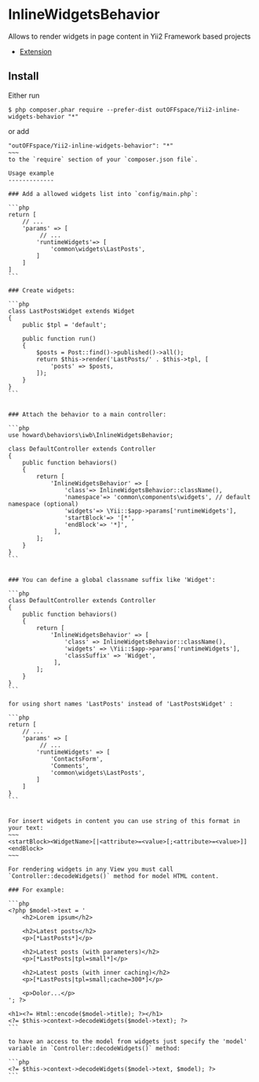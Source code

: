 InlineWidgetsBehavior
==========================
Allows to render widgets in page content in Yii2 Framework based projects

- [Extension](http://www.yiiframework.com/extension/inline-widget-behavior)

Install
------------

Either run
~~~
$ php composer.phar require --prefer-dist outOFFspace/Yii2-inline-widgets-behavior "*"
~~~
or add
~~~~
"outOFFspace/Yii2-inline-widgets-behavior": "*"
~~~
to the `require` section of your `composer.json file`.

Usage example
-------------

### Add a allowed widgets list into `config/main.php`:

```php
return [
    // ...
    'params' => [
         // ...
        'runtimeWidgets'=> [
            'common\widgets\LastPosts',
        ]
    ]
]
```

### Create widgets:

```php
class LastPostsWidget extends Widget
{
    public $tpl = 'default';

    public function run()
    {
        $posts = Post::find()->published()->all();
        return $this->render('LastPosts/' . $this->tpl, [
            'posts' => $posts,
        ]);
    }
}
```


### Attach the behavior to a main controller:

```php
use howard\behaviors\iwb\InlineWidgetsBehavior;

class DefaultController extends Controller
{
    public function behaviors()
    {
        return [
            'InlineWidgetsBehavior' => [
                'class'=> InlineWidgetsBehavior::className(),
                'namespace'=> 'common\components\widgets', // default namespace (optional)               
                'widgets'=> \Yii::$app->params['runtimeWidgets'],
                'startBlock'=> '[*',
                'endBlock'=> '*]',
             ],
        ];
    }
}
```


### You can define a global classname suffix like 'Widget':

```php
class DefaultController extends Controller
{
    public function behaviors()
    {
        return [
            'InlineWidgetsBehavior' => [
                'class' => InlineWidgetsBehavior::className(),
                'widgets' => \Yii::$app->params['runtimeWidgets'],
                'classSuffix' => 'Widget',
             ],
        ];
    }
}
```

for using short names 'LastPosts' instead of 'LastPostsWidget' :

```php
return [
    // ...
    'params' => [
         // ...
        'runtimeWidgets' => [
            'ContactsForm',
            'Comments',
            'common\widgets\LastPosts',
        ]
    ]
}
```


For insert widgets in content you can use string of this format in your text:
~~~
<startBlock><WidgetName>[|<attribute>=<value>[;<attribute>=<value>]]<endBlock>
~~~

For rendering widgets in any View you must call `Controller::decodeWidgets()` method for model HTML content. 

### For example:

```php
<?php $model->text = '
    <h2>Lorem ipsum</h2>
 
    <h2>Latest posts</h2>
    <p>[*LastPosts*]</p>
 
    <h2>Latest posts (with parameters)</h2>
    <p>[*LastPosts|tpl=small*]</p>
 
    <h2>Latest posts (with inner caching)</h2>
    <p>[*LastPosts|tpl=small;cache=300*]</p>
 
    <p>Dolor...</p>
'; ?>
 
<h1><?= Html::encode($model->title); ?></h1>
<?= $this->context->decodeWidgets($model->text); ?>
```

to have an access to the model from widgets just specify the 'model' variable in `Controller::decodeWidgets()` method:

```php
<?= $this->context->decodeWidgets($model->text, $model); ?>
```
